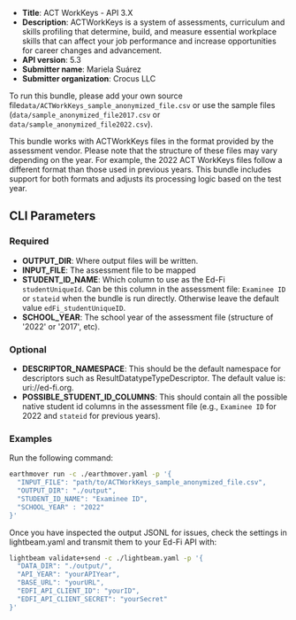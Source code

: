 * **Title**:  ACT WorkKeys - API 3.X
* **Description**: ACTWorkKeys is a system of assessments, curriculum and skills profiling that determine, build, and measure essential workplace skills that can affect your job performance and increase opportunities for career changes and advancement.
* **API version**: 5.3
* **Submitter name**: Mariela Suárez
* **Submitter organization**: Crocus LLC
  
To run this bundle, please add your own source file<code>data/ACTWorkKeys_sample_anonymized_file.csv</code> or use the sample files (<code>data/sample_anonymized_file2017.csv</code> or <code>data/sample_anonymized_file2022.csv</code>).

This bundle works with ACTWorkKeys files in the format provided by the assessment vendor. Please note that the structure of these files may vary depending on the year. For example, the 2022 ACT WorkKeys files follow a different format than those used in previous years. This bundle includes support for both formats and adjusts its processing logic based on the test year.


## CLI Parameters

### Required
- **OUTPUT_DIR**: Where output files will be written.
- **INPUT_FILE**: The assessment file to be mapped
- **STUDENT_ID_NAME**: Which column to use as the Ed-Fi `studentUniqueId`. Can be this column in the assessment file: `Examinee ID` or `stateid` when the bundle is run directly. Otherwise leave the default value `edFi_studentUniqueID`. 
- **SCHOOL_YEAR**: The school year of the assessment file (structure of '2022' or '2017', etc).

### Optional
- **DESCRIPTOR_NAMESPACE**: This should be the default namespace for descriptors such as ResultDatatypeTypeDescriptor. The default value is: uri://ed-fi.org.
- **POSSIBLE_STUDENT_ID_COLUMNS**: This should contain all the possible native student id columns in the assessment file (e.g., `Examinee ID` for 2022 and `stateid` for previous years). 


### Examples

Run the following command:
```bash
earthmover run -c ./earthmover.yaml -p '{
  "INPUT_FILE": "path/to/ACTWorkKeys_sample_anonymized_file.csv",
  "OUTPUT_DIR": "./output",
  "STUDENT_ID_NAME": "Examinee ID",
  "SCHOOL_YEAR" : "2022"
}'
```

Once you have inspected the output JSONL for issues, check the settings in lightbeam.yaml and transmit them to your Ed-Fi API with:

```bash
lightbeam validate+send -c ./lightbeam.yaml -p '{
  "DATA_DIR": "./output/",
  "API_YEAR": "yourAPIYear",
  "BASE_URL": "yourURL",
  "EDFI_API_CLIENT_ID": "yourID",
  "EDFI_API_CLIENT_SECRET": "yourSecret"
}'
```